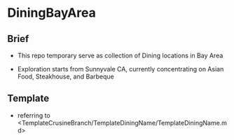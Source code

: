 # DiningBayArea

## Brief

- This repo temporary serve as collection of Dining locations in Bay Area

- Exploration starts from Sunnyvale CA, currently concentrating on Asian Food, Steakhouse, and Barbeque


## Template

- referring to <TemplateCrusineBranch/TemplateDiningName/TemplateDiningName.md>
